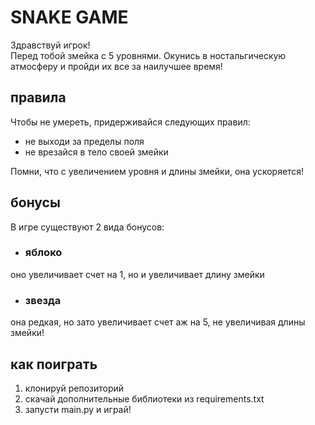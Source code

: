 # SNAKE GAME
Здравствуй игрок!  
Перед тобой змейка с 5 уровнями. Окунись в ностальгическую атмосферу и пройди их все за наилучшее время!
## правила
Чтобы не умереть, придерживайся следующих правил:
+ не выходи за пределы поля
+ не врезайся в тело своей змейки  

Помни, что с увеличением уровня и длины змейки, она ускоряется!  
## бонусы
В игре существуют 2 вида бонусов:
+ ### яблоко  
оно увеличивает счет на 1, но и увеличивает длину змейки
+ ### звезда  
она редкая, но зато увеличивает счет аж на 5, не увеличивая длины змейки!  

## как поиграть
1. клонируй репозиторий  
2. скачай дополнительные библиотеки из requirements.txt
3. запусти main.py и играй!
